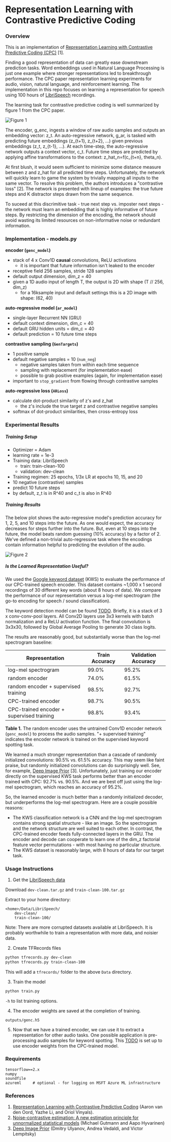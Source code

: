 # Representation Learning with Contrastive Predictive Coding

### Overview

This is an implementation of [Representation Learning with Contrastive Predictive Coding (CPC)](https://arxiv.org/abs/1807.03748) [1].

Finding a good representation of data can greatly ease downstream prediction tasks. Word embeddings used in Natural Language Processing is just one example where stronger representations led to breakthrough performance. The CPC paper representation learning experiments for audio, vision, natural language, and reinforcement learning. The implementation in this repo focuses on learning a representation for speech using 100 hours of [LibriSpeech](http://www.openslr.org/12) recordings.

The learning task for contrastive predictive coding is well summarized by figure 1 from the CPC paper.

![Figure 1](assets/network.png)

The encoder, g\_enc, ingests a window of raw audio samples and outputs an embedding vector: z\_t. An auto-regressive network, g\_ar, is tasked with predicting future embeddings (z\_{t+1}, z\_{t+2}, ...) given previous embeddings (z\_t, z\_{t-1}, ...). At each time-step, the auto-regressive network outputs a context vector, c\_t. Future time steps are predicted by applying affine transformations to the context: z_hat_n=f(c_{t+n}, theta_n).

At first blush, it would seem sufficient to minimize some distance measure between z and z_hat for all predicted time steps. Unfortunately, the network will quickly learn to game the system by trivially mapping all inputs to the same vector. To resolve this problem, the authors introduces a "contrastive loss" [2]. The network is presented with lineup of examples: the true future steps and K distractor steps drawn from the same sequence.

To suceed at this discrimitive task - true next step vs. imposter next steps - the network must learn an embedding that is highly informative of future steps. By restricting the dimension of the encoding, the network should avoid wasting its limited resources on non-informative noise or redundant information.

### Implementation - models.py

**encoder (`genc_model`)**

- stack of 4 x Conv1D **causal** convolutions, ReLU activations
  - it is important that future information isn't leaked to the encoder
- receptive field 256 samples, stride 128 samples
- default output dimension, dim_z = 40
- given a 1D audio input of length T, the output is 2D with shape (T // 256, dim_z)
  - for a 16ksample input and default settings this is a 2D image with shape: (62, 40)

**auto-regressive model (`ar_model`)**

- single-layer Recurrent NN (GRU)
- default context dimension, dim_c = 40
- default GRU hidden units = dim_c = 40
- default prediction = 10 future time steps

**contrastive sampling (`GenTargets`)**

- 1 positive sample
- default negative samples = 10 (`num_neg`)
  - negative samples taken from within each time sequence
  - sampling with replacement (for implementation ease)
  - possible to grab positive examples (again, for implementation ease)
- important to `stop_gradient` from flowing through contrastive samples

**auto-regressive loss (`ARLoss`)**

- calculate dot-product similarity of z's and z_hat
  - the z's include the true target z and contrastive negative samples
- softmax of dot-product similarities, then cross-entropy loss

### Experimental Results

##### Training Setup

- Optimizer = Adam
- learning rate = 1e-3
- Training data: LibriSpeech
  - train: train-clean-100
  - validation: dev-clean
- Training regimen: 25 epochs, 1/3x LR at epochs 10, 15, and 20
- 10 negative (contrastive) samples
- predict 10 future steps
- by default, z_t is in R^40 and c_t is also in R^40

##### Training Results

The below plot shows the auto-regressive model's prediction accuracy for 1, 2, 5, and 10 steps into the future. As one would expect, the accuracy decreases for steps further into the future. But, even at 10 steps into the future, the model beats random guessing (10% accuracy) by a factor of 2. We've defined a non-trivial auto-regressive task where the encodings contain information helpful to predicting the evolution of the audio.

![Figure 2](assets/accuracy.png)

##### Is the Learned Representation Useful?

We used the [Google keyword dataset](https://www.kaggle.com/c/tensorflow-speech-recognition-challenge) (KWS) to evaluate the performance of our CPC-trained speech encoder. This dataset contains ~1,000 x 1 second recordings of 30 different key words (about 8 hours of data). We compare the performance of our representation versus a log-mel spectrogram (the go-to encoding for speech / sound classification).

The keyword detection model can be found [TODO](here). Briefly, it is a stack of 3 x conv-conv-pool layers. All Conv2D layers use 3x3 kernels with batch normalization and a ReLU activation function. The final convolution is 3x3x30, followed by Global Average Pooling to generate 30 class logits.

The results are reasonably good, but substantially worse than the log-mel spectrogram baseline:

| Representation                            | Train Accuracy | Validation Accuracy |
| ----------------------------------------- | -------------- | ------------------- |
| log-mel spectrogram                       | 99.0%          | 95.2%               |
| random encoder                            | 74.0%          | 61.5%               |
| random encoder + supervised training      | 98.5%          | 92.7%               |
| CPC-trained encoder                       | 98.7%          | 90.5%               |
| CPC-trained encoder + supervised training | 98.8%          | 93.4%               |

**Table 1.** The random encoder uses the untrained Conv1D encoder network (`genc_model`) to process the audio samples. "+ supervised training" indicates the encoder network is trained on the supervised keyword spotting task.

We learned a much stronger representation than a cascade of randomly initialized convolutions: 90.5% vs. 61.5% accuracy. This may seem like faint praise, but randomly initialized convolutions can do surprisingly well. See, for example, [Deep Image Prior](https://arxiv.org/abs/1711.10925) [3]. Unfortunately, just training our encoder directly on the supervised KWS task performs better than an encoder trained with CPC: 92.7% vs. 90.5%. And we are best off just using the log-mel spectrogram, which reaches an accuracy of 95.2%.

So, the learned encoder is much better than a randomly initialized decoder, but underperforms the log-mel spectrogram. Here are a couple possible reasons:

- The KWS classification network is a CNN and the log-mel spectrogram contains strong spatial structure - like an image. So the spectrogram and the network structure are well suited to each other. In contrast, the CPC-trained encoder feeds fully-connected layers in the GRU. The encoder and decode can cooperate to learn one of the dim_z factorial feature vector permutations - with most having no particular structure. 
- The KWS dataset is reasonably large, with 8 hours of data for our target task.

### Usage Instructions

1. Get the [LibriSpeech data](http://www.openslr.org/12)

Download `dev-clean.tar.gz` and `train-clean-100.tar.gz`

Extract to your home directory:

```
<home>/Data/LibriSpeech/
    dev-clean/
    train-clean-100/
```

Note: There are more corrupted datasets available at LibriSpeech. It is probably worthwhile to train a representation with more data, and noisier data.

2. Create TFRecords files

```bash
python tfrecords.py dev-clean
python tfrecords.py train-clean-100
```

This will add a `tfrecords/` folder to the above `Data` directory.

3. Train the model

```bash
python train.py
```

`-h` to list training options.

4. The encoder weights are saved at the completion of training.

`outputs/genc.h5`

5. Now that we have a trained encoder, we can use it to extract a representation for other audio tasks. One possible application is pre-processing audio samples for keyword spotting. This [TODO](link) is set up to use encoder weights from the CPC-trained model.

### Requirements

```
tensorflow==2.x
numpy
soundfile
azureml     # optional - for logging on MSFT Azure ML infrastructure
```

### References

1. [Representation Learning with Contrastive Predictive Coding](https://arxiv.org/abs/1807.03748) (Aaron van den Oord, Yazhe Li, and Oriol Vinyals).
2. [Noise-contrastive estimation: A new estimation principle for unnormalized statistical models](http://proceedings.mlr.press/v9/gutmann10a/gutmann10a.pdf) (Michael Gutmann and Aapo Hyvarinen)
3. [Deep Image Prior](https://arxiv.org/abs/1711.10925) (Dmitry Ulyanov, Andrea Vedaldi, and Victor Lempitsky)